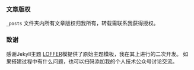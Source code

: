 

### 文章版权

`_posts` 文件夹内所有文章版权归我所有，转载需联系我获得授权。

### 致谢

感谢Jekyll主题
[LOFFER](https://fromendworld.github.io/LOFFER/)模提供了原始主题模板，我在其上进行的二次开发。
如果搭建过程中有什么问题，也可以扫码添加我的个人技术公众号讨论交流。





